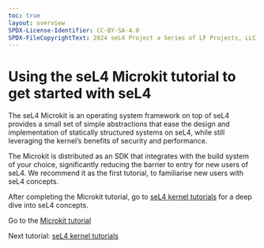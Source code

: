 ```yaml
---
toc: true
layout: overview
SPDX-License-Identifier: CC-BY-SA-4.0
SPDX-FileCopyrightText: 2024 seL4 Project a Series of LF Projects, LLC.
---
```

<h1>Using the seL4 Microkit tutorial to get started with seL4</h1>
<p>
    The seL4 Microkit is an operating system framework on top of seL4 provides a small set of simple abstractions that ease the design and implementation of statically structured systems on seL4, while still leveraging the kernel’s benefits of security and performance.
</p>
<p>
    The Microkit is distributed as an SDK that integrates with the build system of your choice, significantly reducing the barrier to entry for new users of seL4. We recommend it as the first tutorial, to familiarise new users with seL4 concepts.
</p>
<p>
    After completing the Microkit tutorial, go to <a href="../seL4Kernel/overview">seL4 kernel tutorials</a> for a deep dive into seL4 concepts.
</p>
<p>
    Go to the <a href="https://trustworthy.systems/projects/microkit/tutorial/">Microkit tutorial</a>
</p>
<p>
    Next tutorial: <a href="../seL4Kernel/overview">seL4 kernel tutorials</a>
</p>